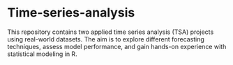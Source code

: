 # Time-series-analysis
This repository contains two applied time series analysis (TSA) projects using real-world datasets. The aim is to explore different forecasting techniques, assess model performance, and gain hands-on experience with statistical modeling in R.
